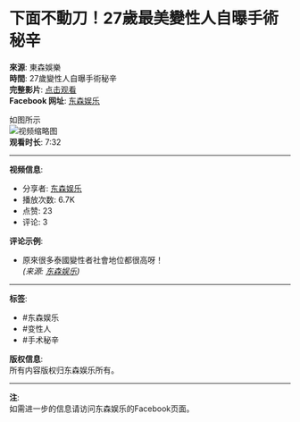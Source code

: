 # 下面不動刀！27歲最美變性人自曝手術秘辛

**來源**: 東森娛樂  
**時間**: 27歲變性人自曝手術秘辛  
**完整影片**: [点击观看](https://bit.ly/2jYl7qr)  
**Facebook 网址**: [东森娱乐](https://www.facebook.com/ebcstar)  

如图所示  
![视频缩略图](https://scontent-sjc3-1.xx.fbcdn.net/v/t15.5256-10/473280923_1286034645941638_8536363153484911688_n.jpg?stp=dst-jpg_s640x640_tt6&_nc_cat=107&ccb=1-7&_nc_sid=282d23&_nc_ohc=k7LzanHURosQ7kNvgEV1zUg&_nc_zt=23&_nc_ht=scontent-sjc3-1.xx&_nc_gid=Au1kr-0inJug8ryJyGPSwou&oh=00_AYDtMn6Z9UJAvjYSM_4s4q9mHrxKpgbEwGSwEZDIUGwH9A&oe=678C01A8)  
**观看时长**: 7:32

---

**视频信息**:  
- 分享者: [东森娱乐](https://www.facebook.com/ebcstar?__tn__=-UC)  
- 播放次数: 6.7K  
- 点赞: 23  
- 评论: 3

**评论示例**:  
- 原來很多泰國變性者社會地位都很高呀！  
  *(来源: [东森娱乐](https://www.facebook.com/ebcstar?comment_id=Y29tbWVudDo4Njg2MTE2OTUyOTk2NjRfOTc4ODg4NTEzOTc4OTEx&__tn__=R))*

---

**标签**:  
- #东森娱乐  
- #变性人  
- #手术秘辛

**版权信息**:  
所有内容版权归东森娱乐所有。  

---

**注**:  
如需进一步的信息请访问东森娱乐的Facebook页面。